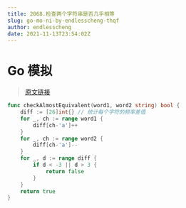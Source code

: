 ```yaml
---
title: 2068.检查两个字符串是否几乎相等
slug: go-mo-ni-by-endlesscheng-thqf
author: endlesscheng
date: 2021-11-13T23:54:02Z
---
```

# Go 模拟
 
> [原文链接](https://leetcode.cn/problems/check-whether-two-strings-are-almost-equivalent/solution/go-mo-ni-by-endlesscheng-thqf)
```go
func checkAlmostEquivalent(word1, word2 string) bool {
	diff := [26]int{} // 统计每个字符的频率差值
	for _, ch := range word1 {
		diff[ch-'a']++
	}
	for _, ch := range word2 {
		diff[ch-'a']--
	}
	for _, d := range diff {
		if d < -3 || d > 3 {
			return false
		}
	}
	return true
}
```
